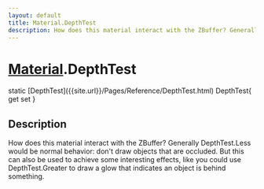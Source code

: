 ```yaml
---
layout: default
title: Material.DepthTest
description: How does this material interact with the ZBuffer? Generally DepthTest.Less would be normal behavior. don't draw objects that are occluded. But this can also be used to achieve some interesting effects, like you could use DepthTest.Greater to draw a glow that indicates an object is behind something.
---
```

# [Material]({{site.url}}/Pages/Reference/Material.html).DepthTest

<div class='signature' markdown='1'>
static [DepthTest]({{site.url}}/Pages/Reference/DepthTest.html) DepthTest{ get set }
</div>

## Description
How does this material interact with the ZBuffer?
Generally DepthTest.Less would be normal behavior: don't draw
objects that are occluded. But this can also be used to achieve
some interesting effects, like you could use DepthTest.Greater
to draw a glow that indicates an object is behind something.

